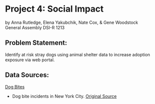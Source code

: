 # Project 4: Social Impact
by Anna Rutledge, Elena Yakubchik, Nate Cox, & Gene Woodstock\
General Assembly DSI-R 1213

## Problem Statement:
Identify at risk stray dogs using animal shelter data to increase adoption exposure via web portal.

## Data Sources:
[Dog Bites](https://github.com/gwoodstock/project4/blob/main/datasets/cleaned_data/bites.csv)
- Dog bite incidents in New York City. [Original Source](https://data.world/city-of-ny/rsgh-akpg)
